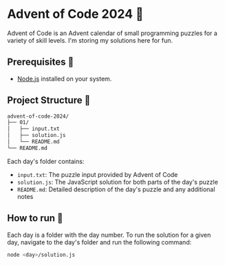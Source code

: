 # Advent of Code 2024 🎄

Advent of Code is an Advent calendar of small programming puzzles for a variety of skill levels. I'm storing my solutions here for fun.

## Prerequisites 🧰

- [Node.js](https://nodejs.org/en) installed on your system.

## Project Structure 📂

```bash
advent-of-code-2024/
├── 01/
│   ├── input.txt
│   ├── solution.js
│   └── README.md
└── README.md
```

Each day's folder contains:

- `input.txt`: The puzzle input provided by Advent of Code
- `solution.js`: The JavaScript solution for both parts of the day's puzzle
- `README.md`: Detailed description of the day's puzzle and any additional notes

## How to run 🚀

Each day is a folder with the day number. To run the solution for a given day, navigate to the day's folder and run the following command:

```bash
node <day>/solution.js
```
